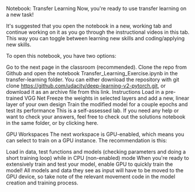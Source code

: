 Notebook: Transfer Learning
Now, you're ready to use transfer learning on a new task!

It's suggested that you open the notebook in a new, working tab and continue working on it as you go through the instructional videos in this tab. This way you can toggle between learning new skills and coding/applying new skills.

To open this notebook, you have two options:

Go to the next page in the classroom (recommended).
Clone the repo from Github and open the notebook Transfer_Learning_Exercise.ipynb in the transfer-learning folder. You can either download the repository with git clone https://github.com/udacity/deep-learning-v2-pytorch.git, or download it as an archive file from this link.
Instructions
Load in a pre-trained VGG Net
Freeze the weights in selected layers and add a new, linear layer of your own design
Train the modified model for a couple epochs and test its performance
This is a self-assessed lab. If you need any help or want to check your answers, feel free to check out the solutions notebook in the same folder, or by clicking here.

GPU Workspaces
The next workspace is GPU-enabled, which means you can select to train on a GPU instance. The recommendation is this:

Load in data, test functions and models (checking parameters and doing a short training loop) while in CPU (non-enabled) mode
When you're ready to extensively train and test your model, enable GPU to quickly train the model!
All models and data they see as input will have to be moved to the GPU device, so take note of the relevant movement code in the model creation and training process.
